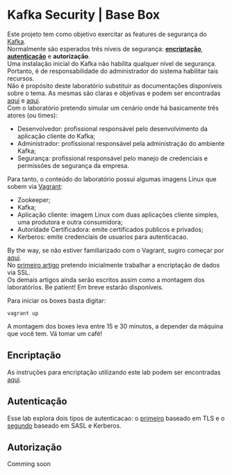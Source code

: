 # Kafka Security | Base Box

Este projeto tem como objetivo exercitar as features de segurança do [Kafka](https://kafka.apache.org/).<br/>
Normalmente são esperados três níveis de segurança: [**encriptação**](kafka-ssl/instructions/kafka-ssl-encryption.md), [**autenticação**](kafka-kerberos/instructions/kafka-sasl-authentication.md) e **autorização**.<br/>
Uma instalação inicial do Kafka não habilita qualquer nível de segurança. Portanto, é de responsabilidade do administrador do sistema habilitar tais recursos.<br/>
Não é propósito deste laboratório substituir as documentações disponíveis sobre o tema. As mesmas são claras e objetivas e podem ser encontradas [aqui](https://kafka.apache.org/documentation/#security) e [aqui](https://docs.confluent.io/current/security.html).<br/>
Com o laboratório pretendo simular um cenário onde há basicamente três atores (ou times):

- Desenvolvedor: profissional responsável pelo desenvolvimento da aplicação cliente do Kafka;
- Administrador: profissional responsável pela administração do ambiente Kafka;
- Segurança: profissional responsável pelo manejo de credenciais e permissões de segurança da empresa.

Para tanto, o conteúdo do laboratório possui algumas imagens Linux que sobem via [Vagrant](https://github.com/infobarbosa/kafka-security-base-box/blob/master/Vagrantfile):
- Zookeeper;
- Kafka;
- Aplicação cliente: imagem Linux com duas aplicações cliente simples, uma produtora e outra consumidora;
- Autoridade Certificadora: emite certificados publicos e privados;
- Kerberos: emite credenciais de usuarios para autenticacao.

By the way, se não estiver familiarizado com o Vagrant, sugiro começar por [aqui](https://www.vagrantup.com/intro/index.html).<br/>
No [primeiro artigo](kafka-ssl/instructions/kafka-ssl-encryption.md) pretendo inicialmente trabalhar a encriptação de dados via SSL.<br/>
Os demais artigos ainda serão escritos assim como a montagem dos laboratórios. Be patient! Em breve estarão disponíveis.

Para iniciar os boxes basta digitar:
```
vagrant up
```

A montagem dos boxes leva entre 15 e 30 minutos, a depender da máquina que você tem. Vá tomar um café!

## Encriptação

As instruções para encriptação utilizando este lab podem ser encontradas [aqui](instructions/kafka-ssl-encryption.md).

## Autenticação

Esse lab explora dois tipos de autenticacao: o [primeiro](kafka-ssl/instructions/kafka-ssl-authentication.md) baseado em TLS e o [segundo](kafka-kerberos/instructions/kafka-sasl-authentication.md) baseado em SASL e Kerberos.

## Autorização

Comming soon
